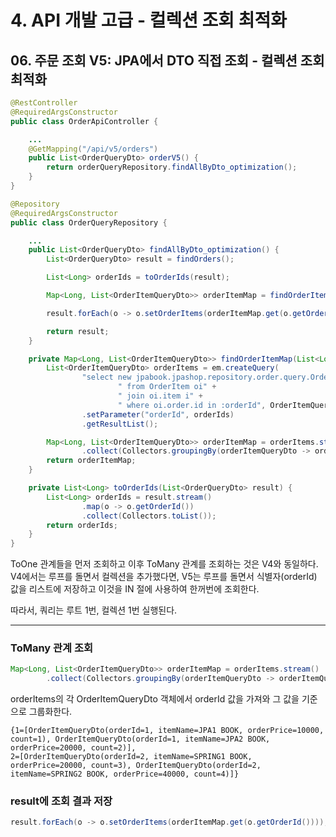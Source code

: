 # 4. API 개발 고급 - 컬렉션 조회 최적화
## 06. 주문 조회 V5: JPA에서 DTO 직접 조회 - 컬렉션 조회 최적화
```java
@RestController
@RequiredArgsConstructor
public class OrderApiController {

    ...
    @GetMapping("/api/v5/orders")
    public List<OrderQueryDto> orderV5() {
        return orderQueryRepository.findAllByDto_optimization();
    }
}
```
```java
@Repository
@RequiredArgsConstructor
public class OrderQueryRepository {

    ...
    public List<OrderQueryDto> findAllByDto_optimization() {
        List<OrderQueryDto> result = findOrders();

        List<Long> orderIds = toOrderIds(result);

        Map<Long, List<OrderItemQueryDto>> orderItemMap = findOrderItemMap(orderIds);

        result.forEach(o -> o.setOrderItems(orderItemMap.get(o.getOrderId())));

        return result;
    }

    private Map<Long, List<OrderItemQueryDto>> findOrderItemMap(List<Long> orderIds) {
        List<OrderItemQueryDto> orderItems = em.createQuery(
                "select new jpabook.jpashop.repository.order.query.OrderItemQueryDto(oi.order.id, i.name, oi.orderPrice, oi.count)" +
                        " from OrderItem oi" +
                        " join oi.item i" +
                        " where oi.order.id in :orderId", OrderItemQueryDto.class)
                .setParameter("orderId", orderIds)
                .getResultList();

        Map<Long, List<OrderItemQueryDto>> orderItemMap = orderItems.stream()
                .collect(Collectors.groupingBy(orderItemQueryDto -> orderItemQueryDto.getOrderId()));
        return orderItemMap;
    }

    private List<Long> toOrderIds(List<OrderQueryDto> result) {
        List<Long> orderIds = result.stream()
                .map(o -> o.getOrderId())
                .collect(Collectors.toList());
        return orderIds;
    }
}
```
ToOne 관계들을 먼저 조회하고 이후 ToMany 관계를 조회하는 것은 V4와 동일하다. 
V4에서는 루프를 돌면서 컬렉션을 추가했다면, V5는 루프를 돌면서 식별자(orderId) 값을 리스트에 저장하고 이것을 IN 절에 사용하여 한꺼번에 조회한다.

따라서, 쿼리는 루트 1번, 컬렉션 1번 실행된다.

***
### ToMany 관계 조회
```java
Map<Long, List<OrderItemQueryDto>> orderItemMap = orderItems.stream()
        .collect(Collectors.groupingBy(orderItemQueryDto -> orderItemQueryDto.getOrderId()));
```
orderItems의 각 OrderItemQueryDto 객체에서 orderId 값을 가져와 그 값을 기준으로 그룹화한다.
```
{1=[OrderItemQueryDto(orderId=1, itemName=JPA1 BOOK, orderPrice=10000, count=1), OrderItemQueryDto(orderId=1, itemName=JPA2 BOOK, orderPrice=20000, count=2)],
2=[OrderItemQueryDto(orderId=2, itemName=SPRING1 BOOK, orderPrice=20000, count=3), OrderItemQueryDto(orderId=2, itemName=SPRING2 BOOK, orderPrice=40000, count=4)]}
```

### result에 조회 결과 저장
```java
result.forEach(o -> o.setOrderItems(orderItemMap.get(o.getOrderId())));
```
